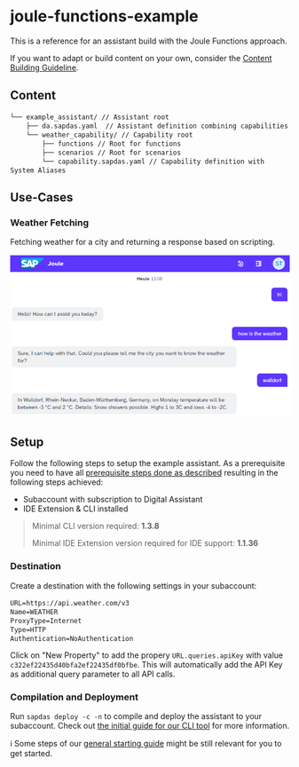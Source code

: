 # joule-functions-example
This is a reference for an assistant build with the Joule Functions approach.

If you want to adapt or build content on your own, consider the [Content Building Guideline](https://sap.sharepoint.com/:b:/r/teams/JouleFunctionsPilot/Shared%20Documents/General/Content_Building_Guideline_Joule_Functions.pdf?csf=1&web=1&e=OirLGA).

## Content

```
└── example_assistant/ // Assistant root
    ├── da.sapdas.yaml  // Assistant definition combining capabilities
    └── weather_capability/ // Capability root
        ├── functions // Root for functions
        ├── scenarios // Root for scenarios
        └── capability.sapdas.yaml // Capability definition with System Aliases
```


## Use-Cases

### Weather Fetching

Fetching weather for a city and returning a response based on scripting.

![weather_example.png](weather_example.png)


## Setup

Follow the following steps to setup the example assistant.
As a prerequisite you need to have all [prerequisite steps done as described](https://github.tools.sap/DAS-Samples/da-mc-developers-hands-on/tree/1-Setting-up-the-environment) resulting in the following steps achieved:
- Subaccount with subscription to Digital Assistant
- IDE Extension & CLI installed 

> Minimal CLI version required: **1.3.8**
>
> Minimal IDE Extension version required for IDE support: **1.1.36**

### Destination

Create a destination with the following settings in your subaccount:

```properties
URL=https://api.weather.com/v3
Name=WEATHER
ProxyType=Internet
Type=HTTP
Authentication=NoAuthentication
```

Click on "New Property" to add the propery `URL.queries.apiKey` with value `c322ef22435d40bfa2ef22435df0bfbe`. This will automatically add the API Key as additional query parameter to all API calls.

### Compilation and Deployment

Run `sapdas deploy -c -n` to compile and deploy the assistant to your subaccount.
Check out [the initial guide for our CLI tool](https://github.tools.sap/DAS-Samples/da-mc-developers-hands-on/tree/4-Play-with-your-Digital-Assistant) for more information.


:information_source: Some steps of our [general starting guide](https://workzone.one.int.sap/site#workzone-home&/groups/bj5ax8gAxEkFxGXcO8EIWK/workpage_tabs/CJLmZVxErNiE8hM1ApNh1G) might be still relevant for you to get started.
